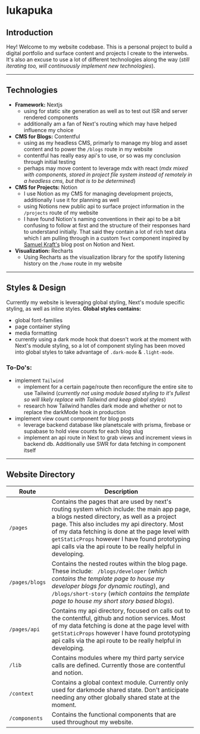 # lukapuka

## Introduction

Hey! Welcome to my website codebase. This is a personal project to build a digital portfolio and surface content and projects I create to the interwebs. It's also an excuse to use a lot of different technologies along the way (*still iterating too, will continuously implement new technologies*).

---

## **Technologies**
* **Framework:** Nextjs
    * using for static site generation as well as to test out ISR and server rendered components
    * additionally am a fan of Next's routing which may have helped influence my choice
* **CMS for Blogs:** Contentful
    * using as my headless CMS, primarly to manage my blog and asset content and to power the `/blogs` route in my website
    * contentful has really easy api's to use, or so was my conclusion through initial testing
    * perhaps may move content to leverage mdx with react (*mdx mixed with components, stored in project file system instead of remotely in a headless cms, but that is to be determined*)
* **CMS for Projects:** Notion
    * I use Notion as my CMS for managing development projects, additionally I use it for planning as well
    * using Notions new public api to surface project information in the `/projects` route of my website
    * I have found Notion's naming conventions in their api to be a bit confusing to follow at first and the structure of their responses hard to understand initially. That said they contain a lot of rich text data which I am pulling through in a custom `Text` component inspired by [Samuel Kraft's](https://samuelkraft.com/blog/building-a-notion-blog-with-public-api) blog post on Notion and Next.
* **Visualization:** Recharts
    * Using Recharts as the visualization library for the spotify listening history on the `/home` route in my website

---
## **Styles & Design**

Currently my website is leveraging global styling, Next's module specific styling, as well as inline styles. **Global styles contains:**
* global font-families
* page container styling
* media formatting
* currently using a dark mode hook that doesn't work at the moment with Next's module styling, so a lot of component styling has been moved into global styles to take advantage of `.dark-mode` & `.light-mode`.

### **To-Do's:**
* implement `Tailwind`
    * implement for a certain page/route then reconfigure the entire site to use Tailwind (*currently not using module based styling to it's fullest so will likely replace with Tailwind and keep global styles*)
    * research how Tailwind handles dark mode and whether or not to replace the darkMode hook in production
* implement view count component for blog posts
    * leverage backend database like planetscale with prisma, firebase or supabase to hold view counts for each blog slug
    * implement an api route in Next to grab views and increment views in backend db. Additionally use SWR for data fetching in component itself

---
## **Website Directory**

| Route      | Description |
| ----------- | ----------- |
| `/pages`      | Contains the pages that are used by next's routing system which include: the main app page, a blogs nested directory, as well as a project page. This also includes my api directory. Most of my data fetching is done at the page level with `getStaticProps` however I have found prototyping api calls via the api route to be really helpful in developing.|
| `/pages/blogs`   | Contains the nested routes within the blog page. These include: &nbsp; `/blogs/developer` (*which contains the template page to house my developer blogs for dynamic routing*), and `/blogs/short-story` (*which contains the template page to house my short story based blogs*). |
| `/pages/api` | Contains my api directory, focused on calls out to the contentful, github and notion services. Most of my data fetching is done at the page level with `getStaticProps` however I have found prototyping api calls via the api route to be really helpful in developing.|
| `/lib`| Contains modules where my third party service calls are defined. Currently those are contentful and notion.|
| `/context` | Contains a global context module. Currently only used for darkmode shared state. Don't anticipate needing any other globally shared state at the moment. |
| `/components` | Contains the functional components that are used throughout my website. |